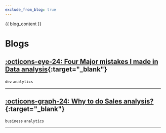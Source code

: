 ```yaml
---
exclude_from_blog: true
---
```


{{ blog_content }}
# Blogs




## [:octicons-eye-24: Four Major mistakes I made in Data analysis](https://medium.com/techfeeds/four-major-mistakes-i-made-in-data-analysis-2ba2822ad8b9){:target="_blank"}
`dev` `analytics`

---


## [:octicons-graph-24: Why to do Sales analysis?](https://medium.com/@muthupandian/why-to-do-sales-analysis-64ceece59158){:target="_blank"}
`business` `analytics`

---
